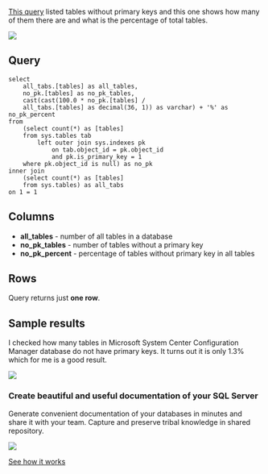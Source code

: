 [This query](https://dataedo.com/kb/query/sql-server/find-tables-without-primary-keys) listed tables without primary keys and this one shows how many of them there are and what is the percentage of total tables.

[![](https://dataedo.com/asset/img/markdown/docs/test-article/3187eed29ce5b9127613e8a72fc11156.png)](https://dataedo.com/blog/confused-when-trying-to-work-with-databases?cta=kb-query-confused)

## Query

```
select 
    all_tabs.[tables] as all_tables,
    no_pk.[tables] as no_pk_tables,
    cast(cast(100.0 * no_pk.[tables] / 
    all_tabs.[tables] as decimal(36, 1)) as varchar) + '%' as no_pk_percent
from
    (select count(*) as [tables]
    from sys.tables tab
        left outer join sys.indexes pk
            on tab.object_id = pk.object_id 
            and pk.is_primary_key = 1
    where pk.object_id is null) as no_pk
inner join 
    (select count(*) as [tables]
    from sys.tables) as all_tabs
on 1 = 1
```

## Columns

-   **all\_tables** - number of all tables in a database
-   **no\_pk\_tables** - number of tables without a primary key
-   **no\_pk\_percent** - percentage of tables without primary key in all tables

## Rows

Query returns just **one row**.

## Sample results

I checked how many tables in Microsoft System Center Configuration Manager database do not have primary keys. It turns out it is only 1.3% which for me is a good result.

![](https://dataedo.com/asset/img/kb/query/sql-server/no_pk_tables_percentage.png)

### Create beautiful and useful documentation of your SQL Server

Generate convenient documentation of your databases in minutes and share it with your team. Capture and preserve tribal knowledge in shared repository.

[![](https://dataedo.com/asset/img/markdown/docs/test-article/30c11fa4b210f11740f56e85ca8bf9c6.gif)](https://demo.dataedo.com/)

[See how it works](https://demo.dataedo.com/)